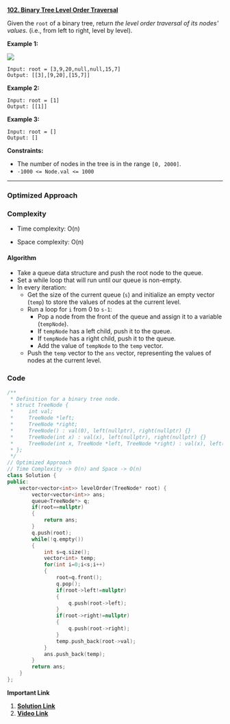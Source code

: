 
**[102. Binary Tree Level Order Traversal](https://leetcode.com/problems/binary-tree-level-order-traversal/description/)**

Given the `root` of a binary tree, return _the level order traversal of its nodes' values_. (i.e., from left to right, level by level).

**Example 1:**

![](https://assets.leetcode.com/uploads/2021/02/19/tree1.jpg)

```
Input: root = [3,9,20,null,null,15,7]
Output: [[3],[9,20],[15,7]]
```

**Example 2:**

```
Input: root = [1]
Output: [[1]]
```

**Example 3:**

```
Input: root = []
Output: []
```


**Constraints:**

- The number of nodes in the tree is in the range `[0, 2000]`.
- `-1000 <= Node.val <= 1000`

***

### Optimized Approach

### Complexity

- Time complexity: O(n)
    
- Space complexity: O(n)
    

#### Algorithm

- Take a queue data structure and push the root node to the queue.
- Set a while loop that will run until our queue is non-empty.
- In every iteration:
    - Get the size of the current queue (`s`) and initialize an empty vector (`temp`) to store the values of nodes at the current level.
    - Run a loop for `i` from 0 to `s-1`:
        - Pop a node from the front of the queue and assign it to a variable (`tempNode`).
        - If `tempNode` has a left child, push it to the queue.
        - If `tempNode` has a right child, push it to the queue.
        - Add the value of `tempNode` to the `temp` vector.
    - Push the `temp` vector to the `ans` vector, representing the values of nodes at the current level.

### Code

```cpp
/**
 * Definition for a binary tree node.
 * struct TreeNode {
 *     int val;
 *     TreeNode *left;
 *     TreeNode *right;
 *     TreeNode() : val(0), left(nullptr), right(nullptr) {}
 *     TreeNode(int x) : val(x), left(nullptr), right(nullptr) {}
 *     TreeNode(int x, TreeNode *left, TreeNode *right) : val(x), left(left), right(right) {}
 * };
 */
// Optimized Approach
// Time Complexity -> O(n) and Space -> O(n)
class Solution {
public:
    vector<vector<int>> levelOrder(TreeNode* root) {
        vector<vector<int>> ans;
        queue<TreeNode*> q;
        if(root==nullptr)
        {
            return ans;
        }
        q.push(root);
        while(!q.empty())
        {
            int s=q.size();
            vector<int> temp;
            for(int i=0;i<s;i++)
            {
                root=q.front();
                q.pop();
                if(root->left!=nullptr)
                {
                    q.push(root->left);
                }
                if(root->right!=nullptr)
                {
                    q.push(root->right);
                }
                temp.push_back(root->val);
            }
            ans.push_back(temp);   
        }
        return ans;
    }
};
```

**Important Link**
1. **[Solution Link](https://leetcode.com/problems/binary-tree-level-order-traversal/solutions/4786037/easy-c-solution-beats-100-00-of-users-with-c-optimized-approach-with-explanation)**
2. **[Video Link](https://youtu.be/EoAsWbO7sqg?si=eSCa22aTieH5E3Cz)**